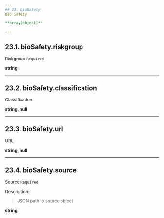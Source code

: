 ```yaml
---
## 23. bioSafety
Bio Safety  

**array[object]**

---
```

## 23.1. bioSafety.riskgroup
Riskgroup  `Required`

**string**

---
## 23.2. bioSafety.classification
Classification  

**string, null**

---
## 23.3. bioSafety.url
URL  

**string, null**

---
## 23.4. bioSafety.source
Source  `Required`

Description:
> JSON path to source object  

**string**
